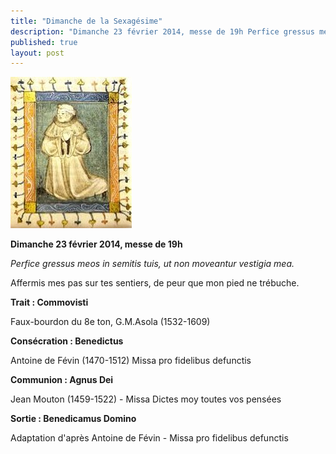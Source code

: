 ```yaml
---
title: "Dimanche de la Sexagésime"
description: "Dimanche 23 février 2014, messe de 19h Perfice gressus meos in semitis tuis, ut non moveantur vestigia mea. Affermis mes pas sur tes sentiers, de peur que mon pied ne trébuche. Trait : Commovisti Faux-bourdon du 8e ton, G.M.Asola (1532-1609) Consécration..."
published: true
layout: post
---
```



![](/images/2014-02-07-moine.jpg)

**Dimanche 23 février 2014, messe de 19h**

*Perfice gressus meos in semitis tuis, ut non moveantur vestigia mea.*

Affermis mes pas sur tes sentiers, de peur que mon pied ne trébuche.

**Trait : Commovisti**

Faux-bourdon du 8e ton, G.M.Asola (1532-1609)

**Consécration : Benedictus**

Antoine de Févin (1470-1512) Missa pro fidelibus defunctis

**Communion : Agnus Dei**

Jean Mouton (1459-1522) - Missa Dictes moy toutes vos pensées

**Sortie : Benedicamus Domino**

Adaptation d'après Antoine de Févin - Missa pro fidelibus defunctis